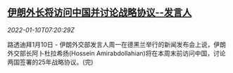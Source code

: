 <!--1641799863000-->
[伊朗外长将访问中国并讨论战略协议--发言人](https://cn.reuters.com/article/iran-foreign-minister-china-visit-0110-idCNKBS2JK0CN)
------

<div><i>2022-01-10T07:20:29Z</i></div><p>路透迪拜1月10日 - 伊朗外交部发言人周一在德黑兰举行的新闻发布会上说，伊朗外交部长阿卜杜拉希扬(Hossein Amirabdollahian)将在本周末前访问中国，讨论两国签署的25年战略协议。(完)</p>

